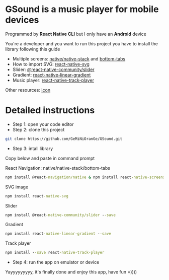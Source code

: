 # GSound is a music player for mobile devices
Programmed by **React Native CLI** but I only have an **Android** device

You're a developer and you want to run this project you have to install the library following this guide

* Multiple screens: [native/native-stack](https://reactnavigation.org/docs/getting-started/) and [bottom-tabs](https://reactnavigation.org/docs/tab-based-navigation/)
* How to import SVG: [react-native-svg](https://github.com/software-mansion/react-native-svg)
* Slider: [@react-native-community/slider](https://github.com/callstack/react-native-slider)
* Gradient: [react-native-linear-gradient](https://github.com/react-native-linear-gradient/react-native-linear-gradient)
* Music player: [react-native-track-player](https://react-native-track-player.js.org/docs/basics/installation)

Other resources: [Icon](https://iconoir.com/)

# Detailed instructions
* Step 1: open your code editor
* Step 2: clone this project
```bash
git clone https://github.com/GeMiNiOranGe/GSound.git
```
* Step 3: intall library

Copy below and paste in command prompt

React Navigation: native/native-stack/bottom-tabs
```cmd
npm install @react-navigation/native & npm install react-native-screens react-native-safe-area-context & npm install @react-navigation/bottom-tabs
```

SVG image
```cmd
npm install react-native-svg
```

Slider
```cmd
npm install @react-native-community/slider --save
```

Gradient
```cmd
npm install react-native-linear-gradient --save
```

Track player
```cmd
npm install --save react-native-track-player
```
* Step 4: run the app on emulator or device

Yayyyyyyyyy, it's finally done and enjoy this app, have fun =))))